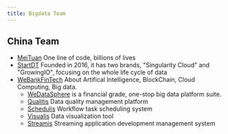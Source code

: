 ```yaml
---
title: Bigdata Team
---
```

## China Team

- [MeiTuan](https://tech.meituan.com/) One line of code, billions of lives
- [StartDT](https://www.jiqizhixin.com/columns/StartDT) Founded in 2016, it has two brands, "Singularity Cloud" and "GrowingIO", focusing on the whole life cycle of data
- [WeBankFinTech](https://github.com/WeBankFinTech) About Artifical Intelligence, BlockChain, Cloud Computing, Big data.
	- [WeDataSphere](https://github.com/WeBankFinTech/WeDataSphere) is a financial grade, one-stop big data platform suite.
	- [Qualitis](https://github.com/WeBankFinTech/Qualitis) Data quality management platform
	- [Schedulis](https://github.com/WeBankFinTech/Schedulis) Workflow task scheduling system
	- [Visualis](https://github.com/WeBankFinTech/Visualis) Data visualization tool
	- [Streamis](https://github.com/WeBankFinTech/Streamis) Streaming application development management system